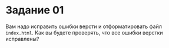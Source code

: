 # Задание 01
Вам надо исправить ошибки версти и отформатировать файл `index.html`.
Как вы будете проверять, что все ошибки верстки исправлены? 
